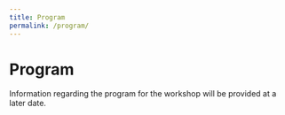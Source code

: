 ```yaml
---
title: Program
permalink: /program/
---
```


# Program

Information regarding the program for the workshop will be provided at a later date.